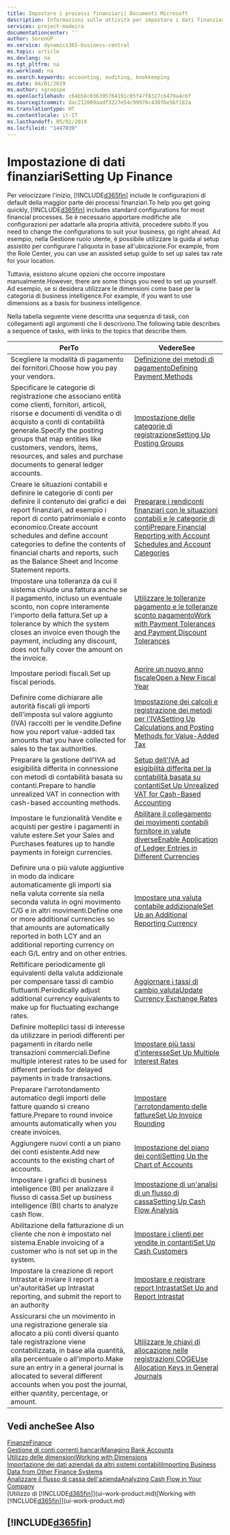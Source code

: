 ```yaml
---
title: Impostare i processi finanziari| Documenti Microsoft
description: Informazioni sulle attività per impostare i dati finanziari nella propria attività per adattarli alle esigenze di contabilità, controllo e gestione dei libri contabili.
services: project-madeira
documentationcenter: ''
author: SorenGP
ms.service: dynamics365-business-central
ms.topic: article
ms.devlang: na
ms.tgt_pltfrm: na
ms.workload: na
ms.search.keywords: accounting, auditing, bookkeeping
ms.date: 04/01/2019
ms.author: sgroespe
ms.openlocfilehash: c64b58c036395764191c05f47f8327c6479a4c6f
ms.sourcegitcommit: dac212009aadf3227e54c99976c438f6e56f182a
ms.translationtype: HT
ms.contentlocale: it-IT
ms.lasthandoff: 05/02/2019
ms.locfileid: "1447039"
---
```

# <a name="setting-up-finance"></a><span data-ttu-id="4e347-103">Impostazione di dati finanziari</span><span class="sxs-lookup"><span data-stu-id="4e347-103">Setting Up Finance</span></span>
<span data-ttu-id="4e347-104">Per velocizzare l'inizio, [!INCLUDE[d365fin](includes/d365fin_md.md)] include le configurazioni di default della maggior parte dei processi finanziari.</span><span class="sxs-lookup"><span data-stu-id="4e347-104">To help you get going quickly, [!INCLUDE[d365fin](includes/d365fin_md.md)] includes standard configurations for most financial processes.</span></span> <span data-ttu-id="4e347-105">Se è necessario apportare modifiche alle configurazioni per adattarle alla propria attività, procedere subito.</span><span class="sxs-lookup"><span data-stu-id="4e347-105">If you need to change the configurations to suit your business, go right ahead.</span></span> <span data-ttu-id="4e347-106">Ad esempio, nella Gestione ruolo utente, è possibile utilizzare la guida al setup assistito per configurare l'aliquota in base all'ubicazione.</span><span class="sxs-lookup"><span data-stu-id="4e347-106">For example, from the Role Center, you can use an assisted setup guide to set up sales tax rate for your location.</span></span>  

<span data-ttu-id="4e347-107">Tuttavia, esistono alcune opzioni che occorre impostare manualmente.</span><span class="sxs-lookup"><span data-stu-id="4e347-107">However, there are some things you need to set up yourself.</span></span> <span data-ttu-id="4e347-108">Ad esempio, se si desidera utilizzare le dimensioni come base per la categoria di business intelligence.</span><span class="sxs-lookup"><span data-stu-id="4e347-108">For example, if you want to use dimensions as a basis for business intelligence.</span></span>  

<span data-ttu-id="4e347-109">Nella tabella seguente viene descritta una sequenza di task, con collegamenti agli argomenti che li descrivono.</span><span class="sxs-lookup"><span data-stu-id="4e347-109">The following table describes a sequence of tasks, with links to the topics that describe them.</span></span>

| <span data-ttu-id="4e347-110">Per</span><span class="sxs-lookup"><span data-stu-id="4e347-110">To</span></span> | <span data-ttu-id="4e347-111">Vedere</span><span class="sxs-lookup"><span data-stu-id="4e347-111">See</span></span> |
| --- | --- |
| <span data-ttu-id="4e347-112">Scegliere la modalità di pagamento dei fornitori.</span><span class="sxs-lookup"><span data-stu-id="4e347-112">Choose how you pay your vendors.</span></span> |[<span data-ttu-id="4e347-113">Definizione dei metodi di pagamento</span><span class="sxs-lookup"><span data-stu-id="4e347-113">Defining Payment Methods</span></span>](finance-payment-methods.md) |
| <span data-ttu-id="4e347-114">Specificare le categorie di registrazione che associano entità come clienti, fornitori, articoli, risorse e documenti di vendita o di acquisto a conti di contabilità generale.</span><span class="sxs-lookup"><span data-stu-id="4e347-114">Specify the posting groups that map entities like customers, vendors, items, resources, and sales and purchase documents to general ledger accounts.</span></span> |[<span data-ttu-id="4e347-115">Impostazione delle categorie di registrazione</span><span class="sxs-lookup"><span data-stu-id="4e347-115">Setting Up Posting Groups</span></span>](finance-posting-groups.md)|
|<span data-ttu-id="4e347-116">Creare le situazioni contabili e definire le categorie di conti per definire il contenuto dei grafici e dei report finanziari, ad esempio i report di conto patrimoniale e conto economico.</span><span class="sxs-lookup"><span data-stu-id="4e347-116">Create account schedules and define account categories to define the contents of financial charts and reports, such as the Balance Sheet and Income Statement reports.</span></span>|[<span data-ttu-id="4e347-117">Preparare i rendiconti finanziari con le situazioni contabili e le categorie di conti</span><span class="sxs-lookup"><span data-stu-id="4e347-117">Prepare Financial Reporting with Account Schedules and Account Categories</span></span>](bi-how-work-account-schedule.md)|
|<span data-ttu-id="4e347-118">Impostare una tolleranza da cui il sistema chiude una fattura anche se il pagamento, incluso un eventuale sconto, non copre interamente l'importo della fattura.</span><span class="sxs-lookup"><span data-stu-id="4e347-118">Set up a tolerance by which the system closes an invoice even though the payment, including any discount, does not fully cover the amount on the invoice.</span></span>|[<span data-ttu-id="4e347-119">Utilizzare le tolleranze pagamento e le tolleranze sconto pagamento</span><span class="sxs-lookup"><span data-stu-id="4e347-119">Work with Payment Tolerances and Payment Discount Tolerances</span></span>](finance-payment-tolerance-and-payment-discount-tolerance.md)|
| <span data-ttu-id="4e347-120">Impostare periodi fiscali.</span><span class="sxs-lookup"><span data-stu-id="4e347-120">Set up fiscal periods.</span></span> |[<span data-ttu-id="4e347-121">Aprire un nuovo anno fiscale</span><span class="sxs-lookup"><span data-stu-id="4e347-121">Open a New Fiscal Year</span></span>](finance-how-open-new-fiscal-year.md) |
| <span data-ttu-id="4e347-122">Definire come dichiarare alle autorità fiscali gli importi dell'imposta sul valore aggiunto (IVA) raccolti per le vendite.</span><span class="sxs-lookup"><span data-stu-id="4e347-122">Define how you report value-added tax amounts that you have collected for sales to the tax authorities.</span></span> |[<span data-ttu-id="4e347-123">Impostazione dei calcoli e registrazione dei metodi per l'IVA</span><span class="sxs-lookup"><span data-stu-id="4e347-123">Setting Up Calculations and Posting Methods for Value-Added Tax</span></span>](finance-setup-vat.md)|
|<span data-ttu-id="4e347-124">Preparare la gestione dell'IVA ad esigibilità differita in connessione con metodi di contabilità basata su contanti.</span><span class="sxs-lookup"><span data-stu-id="4e347-124">Prepare to handle unrealized VAT in connection with cash-based accounting methods.</span></span>|[<span data-ttu-id="4e347-125">Setup dell'IVA ad esigibilità differita per la contabilità basata su contanti</span><span class="sxs-lookup"><span data-stu-id="4e347-125">Set Up Unrealized VAT for Cash-Based Accounting</span></span>](finance-setup-unrealized-vat.md)|
| <span data-ttu-id="4e347-126">Impostare le funzionalità Vendite e acquisti per gestire i pagamenti in valute estere.</span><span class="sxs-lookup"><span data-stu-id="4e347-126">Set your Sales and Purchases features up to handle payments in foreign currencies.</span></span>|[<span data-ttu-id="4e347-127">Abilitare il collegamento dei movimenti contabili fornitore in valute diverse</span><span class="sxs-lookup"><span data-stu-id="4e347-127">Enable Application of Ledger Entries in Different Currencies</span></span>](finance-how-enable-application-ledger-entries-different-currencies.md)
|<span data-ttu-id="4e347-128">Definire una o più valute aggiuntive in modo da indicare automaticamente gli importi sia nella valuta corrente sia nella seconda valuta in ogni movimento C/G e in altri movimenti.</span><span class="sxs-lookup"><span data-stu-id="4e347-128">Define one or more additional currencies so that amounts are automatically reported in both LCY and an additional reporting currency on each G/L entry and on other entries.</span></span>|[<span data-ttu-id="4e347-129">Impostare una valuta contabile addizionale</span><span class="sxs-lookup"><span data-stu-id="4e347-129">Set Up an Additional Reporting Currency</span></span>](finance-how-setup-additional-currencies.md)|
|<span data-ttu-id="4e347-130">Rettificare periodicamente gli equivalenti della valuta addizionale per compensare tassi di cambio fluttuanti.</span><span class="sxs-lookup"><span data-stu-id="4e347-130">Periodically adjust additional currency equivalents to make up for fluctuating exchange rates.</span></span>|[<span data-ttu-id="4e347-131">Aggiornare i tassi di cambio valuta</span><span class="sxs-lookup"><span data-stu-id="4e347-131">Update Currency Exchange Rates</span></span>](finance-how-update-currencies.md)|
|<span data-ttu-id="4e347-132">Definire molteplici tassi di interesse da utilizzare in periodi differenti per pagamenti in ritardo nelle transazioni commerciali.</span><span class="sxs-lookup"><span data-stu-id="4e347-132">Define multiple interest rates to be used for different periods for delayed payments in trade transactions.</span></span>|[<span data-ttu-id="4e347-133">Impostare più tassi d'interesse</span><span class="sxs-lookup"><span data-stu-id="4e347-133">Set Up Multiple Interest Rates</span></span>](finance-how-to-set-up-multiple-interest-rates.md)|
|<span data-ttu-id="4e347-134">Preparare l'arrotondamento automatico degli importi delle fatture quando si creano fatture.</span><span class="sxs-lookup"><span data-stu-id="4e347-134">Prepare to round invoice amounts automatically when you create invoices.</span></span>|[<span data-ttu-id="4e347-135">Impostare l'arrotondamento delle fatture</span><span class="sxs-lookup"><span data-stu-id="4e347-135">Set Up Invoice Rounding</span></span>](finance-set-up-invoice-rounding.md)|
| <span data-ttu-id="4e347-136">Aggiungere nuovi conti a un piano dei conti esistente.</span><span class="sxs-lookup"><span data-stu-id="4e347-136">Add new accounts to the existing chart of accounts.</span></span> |[<span data-ttu-id="4e347-137">Impostazione del piano dei conti</span><span class="sxs-lookup"><span data-stu-id="4e347-137">Setting Up the Chart of Accounts</span></span>](finance-setup-chart-accounts.md) |
| <span data-ttu-id="4e347-138">Impostare i grafici di business intelligence (BI) per analizzare il flusso di cassa.</span><span class="sxs-lookup"><span data-stu-id="4e347-138">Set up business intelligence (BI) charts to analyze cash flow.</span></span> |[<span data-ttu-id="4e347-139">Impostazione di un'analisi di un flusso di cassa</span><span class="sxs-lookup"><span data-stu-id="4e347-139">Setting Up Cash Flow Analysis</span></span>](finance-setup-cash-flow-analyses.md) |
|<span data-ttu-id="4e347-140">Abilitazione della fatturazione di un cliente che non è impostato nel sistema.</span><span class="sxs-lookup"><span data-stu-id="4e347-140">Enable invoicing of a customer who is not set up in the system.</span></span>|[<span data-ttu-id="4e347-141">Impostare i clienti per vendite in contanti</span><span class="sxs-lookup"><span data-stu-id="4e347-141">Set Up Cash Customers</span></span>](finance-how-to-set-up-cash-customers.md)|
| <span data-ttu-id="4e347-142">Impostare la creazione di report Intrastat e inviare il report a un'autorità</span><span class="sxs-lookup"><span data-stu-id="4e347-142">Set up Intrastat reporting, and submit the report to an authority</span></span> | [<span data-ttu-id="4e347-143">Impostare e registrare report Intrastat</span><span class="sxs-lookup"><span data-stu-id="4e347-143">Set Up and Report Intrastat</span></span>](finance-how-setup-report-intrastat.md)|
|<span data-ttu-id="4e347-144">Assicurarsi che un movimento in una registrazione generale sia allocato a più conti diversi quanto tale registrazione viene contabilizzata, in base alla quantità, alla percentuale o all'importo.</span><span class="sxs-lookup"><span data-stu-id="4e347-144">Make sure an entry in a general journal is allocated to several different accounts when you post the journal, either quantity, percentage, or amount.</span></span>|[<span data-ttu-id="4e347-145">Utilizzare le chiavi di allocazione nelle registrazioni COGE</span><span class="sxs-lookup"><span data-stu-id="4e347-145">Use Allocation Keys in General Journals</span></span>](ui-how-use-allocation-keys-general-journals.md)|

## <a name="see-also"></a><span data-ttu-id="4e347-146">Vedi anche</span><span class="sxs-lookup"><span data-stu-id="4e347-146">See Also</span></span>
[<span data-ttu-id="4e347-147">Finanze</span><span class="sxs-lookup"><span data-stu-id="4e347-147">Finance</span></span>](finance.md)  
[<span data-ttu-id="4e347-148">Gestione di conti correnti bancari</span><span class="sxs-lookup"><span data-stu-id="4e347-148">Managing Bank Accounts</span></span>](bank-manage-bank-accounts.md)  
[<span data-ttu-id="4e347-149">Utilizzo delle dimensioni</span><span class="sxs-lookup"><span data-stu-id="4e347-149">Working with Dimensions</span></span>](finance-dimensions.md)  
[<span data-ttu-id="4e347-150">Importazione dei dati aziendali da altri sistemi contabili</span><span class="sxs-lookup"><span data-stu-id="4e347-150">Importing Business Data from Other Finance Systems</span></span>](across-import-data-configuration-packages.md)  
[<span data-ttu-id="4e347-151">Analizzare il flusso di cassa dell'azienda</span><span class="sxs-lookup"><span data-stu-id="4e347-151">Analyzing Cash Flow in Your Company</span></span>](finance-analyze-cash-flow.md)  
<span data-ttu-id="4e347-152">[Utilizzo di [!INCLUDE[d365fin](includes/d365fin_md.md)]](ui-work-product.md)</span><span class="sxs-lookup"><span data-stu-id="4e347-152">[Working with [!INCLUDE[d365fin](includes/d365fin_md.md)]](ui-work-product.md)</span></span>  

## [!INCLUDE[d365fin](includes/free_trial_md.md)]  
